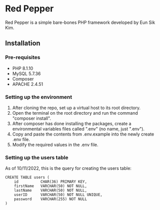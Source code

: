 # Red Pepper
Red Pepper is a simple bare-bones PHP framework developed by Eun Sik Kim.

## Installation
### Pre-requisites
- PHP 8.1.10
- MySQL 5.7.36
- Composer
- APACHE 2.4.51

### Setting up the environment
1. After cloning the repo, set up a virtual host to its root directory.
2. Open the terminal on the root directory and run the command "composer install".
3. After composer has done installing the packages, create a environmental variables files called ".env" (no name, just ".env").
4. Copy and paste the contents from .env.example into the newly create .env file.
5. Modify the required values in the .env file.

### Setting up the users table
As of 10/11/2022, this is the query for creating the users table:
```
CREATE TABLE users (
    id          CHAR(36) PRIMARY KEY,
    firstName   VARCHAR(50) NOT NULL,
    lastName    VARCHAR(50) NOT NULL,
    userID      VARCHAR(50) NOT NULL UNIQUE,
    password    VARCHAR(255) NOT NULL
)
```
